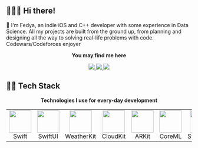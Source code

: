 ## 🏄🏻‍♂️ Hi there!
<p>💫 I'm Fedya, an indie iOS and C++ developer with some experience in Data Science. All my projects are built from the ground up, from planning and designing all the way to solving real-life problems with code. Codewars/Codeforces enjoyer</p>
<div align="center">
  <p><b>You may find me here</b></p>
  <a href="https://leetcode.com/u/charming_whaley/">
    <img src="https://img.shields.io/badge/Leetcode-FFA116?style=for-the-badge&logo=leetcode&logoColor=FFA116&labelColor=black" />
  </a>
  <a href="https://www.codewars.com/users/charming_whaley">
    <img src="https://img.shields.io/badge/Codewars-B1361E?style=for-the-badge&logo=codewars&logoColor=B1361E&labelColor=black" />
  </a>
  <a href="https://codeforces.com/profile/charming_whaley">
    <img src="https://img.shields.io/badge/Codeforces-1F8ACB?style=for-the-badge&logo=codeforces&logoColor=1F8ACB&labelColor=black" />
  </a>
</div>

## 🧑‍💻 Tech Stack

<p align="center"><b>Technologies I use for every-day development</b></p>
<table align="center">
  <tr>
    <td align="center">
      <img src="https://avatars.githubusercontent.com/u/42816656?s=280&v=4" width="60px"><br/>Swift
    </td>
    <td align="center">
      <img src="https://developer.apple.com/assets/elements/icons/swiftui/swiftui-96x96_2x.png" width="60px"><br/>SwiftUI
    </td>
    <td align="center">
      <img src="https://developer.apple.com/assets/elements/icons/weatherkit/weatherkit-96x96_2x.png" width="60px"><br/>WeatherKit
    </td>
    <td align="center">
      <img src="https://www.myuiviews.com/img/cloudkit@2x.png" width="60px"><br/>CloudKit
    </td>
    <td align="center">
      <img src="https://static.wikia.nocookie.net/ipod/images/d/d1/ARKit_2_icon.png/revision/latest?cb=20220417062630" width="60px"><br/>ARKit
    </td>
    <td align="center">
      <img src="https://developer.apple.com/assets/elements/icons/core-ml/core-ml-128x128_2x.png" width="60px"><br/>CoreML
    </td>
    <td align="center">
      <img src="https://developer.apple.com/assets/elements/icons/swiftdata/swiftdata-96x96_2x.png" width="60px"><br/>SwiftData
    </td>
    <td align="center">
      <img src="https://developer.apple.com/assets/elements/icons/metal/metal-96x96_2x.png" width="60px"><br/>Metal
    </td>
    <td align="center">
      <img src="https://developer.apple.com/assets/elements/icons/apple-intelligence/apple-intelligence-96x96_2x.png" width="60px"><br/>AI
    </td>
  </tr>
</table>

